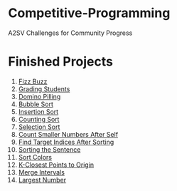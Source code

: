 # Competitive-Programming
A2SV Challenges for Community Progress






# Finished Projects

1) [Fizz Buzz](https://github.com/CodEZ47/Competitive-Programming/blob/main/Fizz%20Buzz/fizz-buzz.js)
2) [Grading Students](https://github.com/CodEZ47/Competitive-Programming/blob/main/Grading%20Students/grading-students.js)
3) [Domino Pilling](https://github.com/CodEZ47/Competitive-Programming/blob/main/Domino%20Piling/domino_piling.cpp)
4) [Bubble Sort](https://github.com/CodEZ47/Competitive-Programming/blob/main/Bubble%20Sort/bubble-sort.js)
5) [Insertion Sort](https://github.com/CodEZ47/Competitive-Programming/blob/main/Insertion%20Sort/insertion-sort.js)
6) [Counting Sort](https://github.com/CodEZ47/Competitive-Programming/blob/main/Counting%20Sort/counting-sort.js)
7) [Selection Sort](https://github.com/CodEZ47/Competitive-Programming/blob/main/Selection%20Sort/selection-sort.js)
8) [Count Smaller Numbers After Self](https://github.com/CodEZ47/Competitive-Programming/blob/main/Count%20Smaller%20Numbers%20After%20Self/CSNAS.js)
9) [Find Target Indices After Sorting](https://github.com/CodEZ47/Competitive-Programming/blob/main/Find%20Target%20Indices%20After%20Sorting/FTIAS.js)
10) [Sorting the Sentence](https://github.com/CodEZ47/Competitive-Programming/blob/main/Sorting%20the%20Sentence/sos.js)
11) [Sort Colors](https://github.com/CodEZ47/Competitive-Programming/blob/main/Sort%20Colors/sort-colors.js)
12) [K-Closest Points to Origin](https://github.com/CodEZ47/Competitive-Programming/blob/main/K%20Closest%20Points%20to%20Origin/KCPO.js)
13) [Merge Intervals](https://github.com/CodEZ47/Competitive-Programming/blob/main/Merge%20Intervals/merge-intervals.js)
14) [Largest Number](https://github.com/CodEZ47/Competitive-Programming/blob/main/Largest%20Number/largest-number.js)

